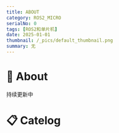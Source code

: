 ```yaml
---
title: ABOUT
category: ROS2_MICRO
serialNo: 0
tags: [ROS2和单片机]
date: 2025-01-01
thumbnail: /_pics/default_thumbnail.png
summary: 无
---
```


# 📝 About

持续更新中

# 📋 Catelog
